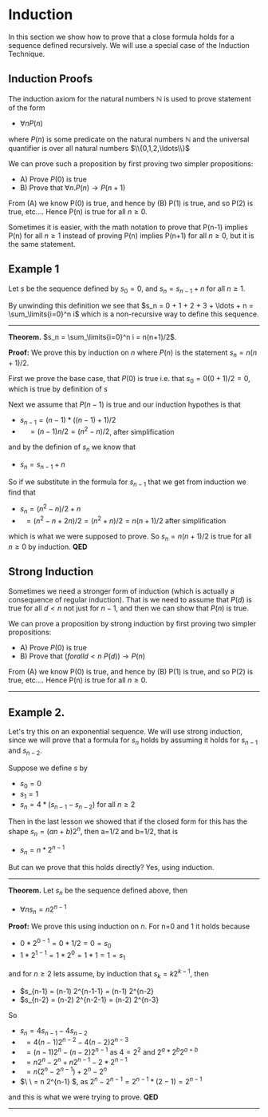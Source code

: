 # Induction
In this section we show how to prove that a close formula holds for a sequence defined recursively.
We will use a special case of the Induction Technique.

## Induction Proofs
The induction axiom for the natural numbers $\mathbb{N}$ is used to prove statement of the form
* $\forall n P(n)$

where $P(n)$ is some predicate on the natural numbers $\mathbb{N}$ and the universal quantifier is over all natural numbers $\\{0,1,2,\ldots\\}$

We can prove such a proposition by first proving two simpler propositions:
* A) Prove $P(0)$ is true
* B) Prove that $\forall n. P(n) \rightarrow P(n+1)$

From (A) we know P(0) is true, and hence by (B) P(1) is true, and so P(2) is true, etc....
Hence P(n) is true for all $n\ge 0$.

Sometimes it is easier, with the math notation to prove that P(n-1) implies P(n) for all $n\ge 1$
instead of proving P(n) implies P(n+1) for all $n\ge 0$, but it is the same statement.

## Example 1
Let $s$ be the sequence defined by $s_0=0$, and $s_n=s_{n-1}+n$ for all $n\ge 1$.

By unwinding this definition we see that $s_n = 0 + 1 + 2 + 3 + \ldots + n = \sum_\limits{i=0}^n i$
which is a non-recursive way to define this sequence.

---

**Theorem.** $s_n = \sum_\limits{i=0}^n i = n(n+1)/2$.

**Proof:** We prove this by induction on $n$ where $P(n)$ is the statement $s_n = n(n+1)/2$.

First we prove the base case, that $P(0)$ is true i.e. that $s_0 = 0(0+1)/2 = 0$, which is true by definition of $s$

Next we assume that $P(n-1)$ is true and our induction hypothes is that
* $s_{n-1} = (n-1) * ((n-1)+1)/2$
*  $\ \ \ \  = (n-1)n/2 = (n^2-n)/2$, after simplification

and by the definion of $s_n$ we know that
* $s_n = s_{n-1} + n$
 
So if we substitute in the formula for $s_{n-1}$ that we get from induction we find that
* $s_n = (n^2-n)/2 + n$
* $\ \  = (n^2-n+2n)/2 = (n^2+n)/2 = n(n+1)/2$ after simplification

which is what we were supposed to prove. So 
$s_n = n(n+1)/2$ is true for all $n\ge 0$ by induction.
**QED**


## Strong Induction
Sometimes we need a stronger form of induction (which is actually a consequence of regular induction).
That is we need to assume that $P(d)$ is true for all $d\lt n$  not just for $n-1$,
and then we can show that $P(n)$ is true.

We can prove a proposition by strong induction by first proving two simpler propositions:
* A) Prove $P(0)$ is true
* B) Prove that $(forall d\lt n\  P(d)) \rightarrow P(n)$

From (A) we know P(0) is true, and hence by (B) P(1) is true, and so P(2) is true, etc....
Hence P(n) is true for all $n\ge 0$.

---

## Example 2.
Let's try this on an exponential sequence. We will use strong induction, since we will prove that a formula for $s_n$ holds
by assuming it holds for $s_{n-1}$ and $s_{n-2}$.

Suppose we define $s$ by
* $s_0 = 0$
* $s_1 = 1$
* $s_n = 4 *(s_{n-1}  - s_{n-2})$ for all $n\ge 2$

Then in the last lesson we showed that if the closed form for this has the shape $s_n = (an+b)2^n$, then a=1/2 and b=1/2, that is
* $s_n = n*2^{n-1}$

But can we prove that this holds directly?  Yes, using induction.

---

**Theorem.** Let $s_n$ be the sequence defined above, then 
* $\forall n s_n = n 2^{n-1}$

**Proof:** We prove this using induction on $n$. For n=0 and 1 it holds because
* $0 * 2^{0-1} = 0 * 1/2 = 0 = s_0$
* $1 * 2^{1-1} = 1 * 2^0 = 1 * 1 = 1 = s_1$

and for $n\ge 2$ lets assume, by induction that $s_k = k 2^{k-1}$, then
* $s_{n-1} = (n-1) 2^{n-1-1} = (n-1) 2^{n-2}
* $s_{n-2} = (n-2) 2^{n-2-1} = (n-2) 2^{n-3}

So
* $s_n = 4 s_{n-1} - 4 s_{n-2}$
* $\ \  = 4 (n-1) 2^{n-2} - 4 (n-2) 2^{n-3}$
* $\ \  = (n-1)2^n - (n-2)2^{n-1}$  as $4=2^2$ and $2^a * 2^b 2^{a+b}$
* $\ \  = n2^{n} - 2^n + n 2^{n-1} - 2 * 2^{n-1}$
* $\ \  = n(2^{n} - 2^{n-1}) + 2^n -  2^{n}$
* $\ \  = n 2^{n-1} $, as $2^n - 2^{n-1} = 2^{n-1} * (2 - 1) = 2^{n-1}$

and this is what we were trying to prove. **QED**

---




